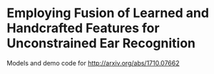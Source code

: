 # Employing Fusion of Learned and Handcrafted Features for Unconstrained Ear Recognition
Models and demo code for http://arxiv.org/abs/1710.07662
